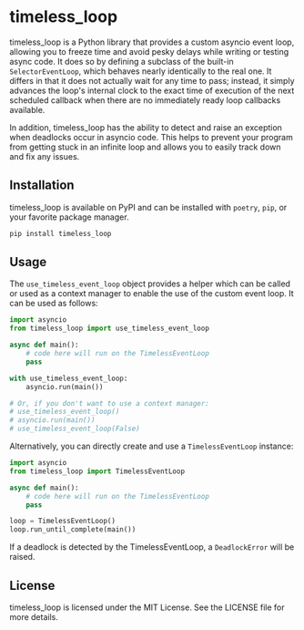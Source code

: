 # timeless_loop

timeless_loop is a Python library that provides a custom asyncio event loop, allowing you to freeze time and avoid pesky delays while writing or testing async code. It does so by defining a subclass of the built-in `SelectorEventLoop`, which behaves nearly identically to the real one. It differs in that it does not actually wait for any time to pass; instead, it simply advances the loop's internal clock to the exact time of execution of the next scheduled callback when there are no immediately ready loop callbacks available. 

In addition, timeless_loop has the ability to detect and raise an exception when deadlocks occur in asyncio code. This helps to prevent your program from getting stuck in an infinite loop and allows you to easily track down and fix any issues.

## Installation

timeless_loop is available on PyPI and can be installed with `poetry`, `pip`, or your favorite package manager.

```bash
pip install timeless_loop
```

## Usage

The `use_timeless_event_loop` object provides a helper which can be called or used as a context manager to enable the use of the custom event loop. It can be used as follows:

```python
import asyncio
from timeless_loop import use_timeless_event_loop

async def main():
    # code here will run on the TimelessEventLoop
    pass

with use_timeless_event_loop:
    asyncio.run(main())

# Or, if you don't want to use a context manager:
# use_timeless_event_loop()
# asyncio.run(main())
# use_timeless_event_loop(False)
```

Alternatively, you can directly create and use a `TimelessEventLoop` instance:

```python
import asyncio
from timeless_loop import TimelessEventLoop

async def main():
    # code here will run on the TimelessEventLoop
    pass

loop = TimelessEventLoop()
loop.run_until_complete(main())
```

If a deadlock is detected by the TimelessEventLoop, a `DeadlockError` will be raised.

## License

timeless_loop is licensed under the MIT License. See the LICENSE file for more details.
